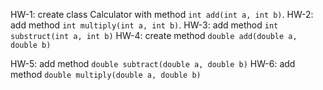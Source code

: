 HW-1: create class Calculator with method `int add(int a, int b)`.
HW-2: add method `int multiply(int a, int b)`.
HW-3: add method `int substruct(int a, int b)`
HW-4: create method `double add(double a, double b)`

HW-5: add method `double subtract(double a, double b)`
HW-6: add method `double multiply(double a, double b)`
